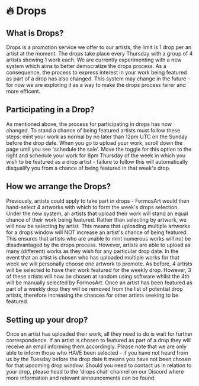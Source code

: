 # :fire: Drops

## What is Drops?
Drops is a promotion service we offer to our artists, the limit is 1 drop per an artist at the moment. The drops take place every Thursday with a group of 4 artists showing 1 work each. We are currently experimenting with a new system which aims to better democratize the drops process. As a consequence, the process to express interest in your work being featured as part of a drop has also changed. This system may change in the future - for now we are exploring it as a way to make the drops process fairer and more efficent.


## Participating in a Drop?
As mentioned above, the process for participating in drops has now changed. To stand a chance of being featured artists must follow these steps: mint your work as normal by no later than 12pm UTC on the Sunday before the drop date. When you go to upload your work, scroll down the page until you see 'schedule the sale'. Move the toggle for this option to the right and schedule your work for 8pm Thursday of the week in which you wish to be featured as a drop artist - failure to follow this will automatically disqualify you from a chance of being featured in that week's drop.

## How we arrange the Drops?
Previously, artists could apply to take part in drops - FormosArt would then hand-select 4 artworks with which to form the week's drops selection. Under the new system, all artists that upload their work will stand an equal chance of their work being featured. Rather than selecting by artwork, we will now be selecting by artist. This means that uploading multiple artworks for a drops window will NOT increase an artist's chance of being featured. This ensures that artists who are unable to mint numerous works will not be disadvantaged by the drops process. However, artists are able to upload as many (different) works as they wish for any particular drop date. In the event that an artist is chosen who has uploaded multiple works for that week we will personally choose one artwork to promote. As before, 4 artists will be selected to have their work featured for the weekly drop. However, 3 of these artists will now be chosen at random using software whilst the 4th will be manually selected by FormosArt. Once an artist has been featured as part of a weekly drop they will be removed from the list of potential drop artists, therefore increasing the chances for other artists seeking to be featured.


## Setting up your drop?
Once an artist has uploaded their work, all they need to do is wait for further correspondence. If an artist is chosen to featured as part of a drop they will receive an email informing them accordingly. Please note that we are only able to inform those who HAVE been selected - if you have not heard from us by the Tuesday before the drop date it means you have not been chosen for that upcoming drop window. Should you need to contact us in relation to your drop, please head to the 'drops chat' channel on our Discord where more information and relevant announcements can be found.








